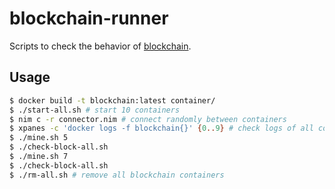 # blockchain-runner

Scripts to check the behavior of [blockchain](https://github.com/CORDEA/blockchain).

## Usage

```sh
$ docker build -t blockchain:latest container/
$ ./start-all.sh # start 10 containers
$ nim c -r connector.nim # connect randomly between containers
$ xpanes -c 'docker logs -f blockchain{}' {0..9} # check logs of all containers
$ ./mine.sh 5
$ ./check-block-all.sh
$ ./mine.sh 7
$ ./check-block-all.sh
$ ./rm-all.sh # remove all blockchain containers
```
